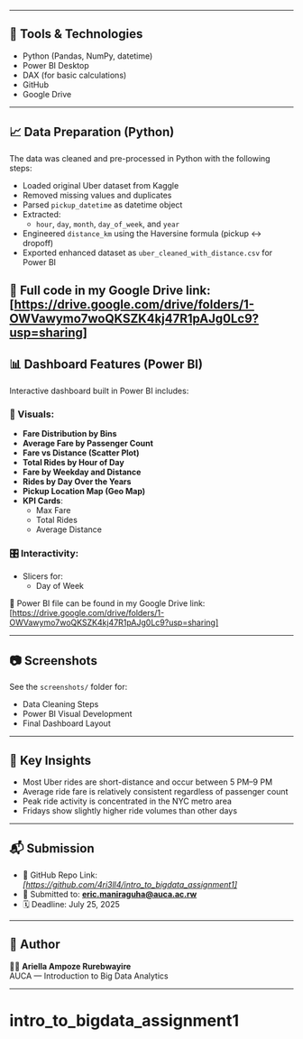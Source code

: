 
---

## 🔧 Tools & Technologies
- Python (Pandas, NumPy, datetime)
- Power BI Desktop
- DAX (for basic calculations)
- GitHub
- Google Drive

---

## 📈 Data Preparation (Python)

The data was cleaned and pre-processed in Python with the following steps:

- Loaded original Uber dataset from Kaggle
- Removed missing values and duplicates
- Parsed `pickup_datetime` as datetime object
- Extracted:
  - `hour`, `day`, `month`, `day_of_week`, and `year`
- Engineered `distance_km` using the Haversine formula (pickup ↔ dropoff)
- Exported enhanced dataset as `uber_cleaned_with_distance.csv` for Power BI

📌 Full code in my Google Drive link: [https://drive.google.com/drive/folders/1-OWVawymo7woQKSZK4kj47R1pAJg0Lc9?usp=sharing]
---

## 📊 Dashboard Features (Power BI)

Interactive dashboard built in Power BI includes:

### 📌 Visuals:
- **Fare Distribution by Bins**
- **Average Fare by Passenger Count**
- **Fare vs Distance (Scatter Plot)**
- **Total Rides by Hour of Day**
- **Fare by Weekday and Distance**
- **Rides by Day Over the Years**
- **Pickup Location Map (Geo Map)**
- **KPI Cards**:
  - Max Fare
  - Total Rides
  - Average Distance

### 🎛️ Interactivity:
- Slicers for:
  - Day of Week


📌 Power BI file can be found in my Google Drive link: [https://drive.google.com/drive/folders/1-OWVawymo7woQKSZK4kj47R1pAJg0Lc9?usp=sharing]


---

## 📷 Screenshots
See the `screenshots/` folder for:
- Data Cleaning Steps
- Power BI Visual Development
- Final Dashboard Layout

---

## 📌 Key Insights

- Most Uber rides are short-distance and occur between 5 PM–9 PM
- Average ride fare is relatively consistent regardless of passenger count
- Peak ride activity is concentrated in the NYC metro area
- Fridays show slightly higher ride volumes than other days

---

## 📬 Submission

- 🔗 GitHub Repo Link: *[https://github.com/4ri3ll4/intro_to_bigdata_assignment1]*
- 📧 Submitted to: **eric.maniraguha@auca.ac.rw**
- 🗓️ Deadline: July 25, 2025

---

## 🧠 Author

👩🏽 **Ariella Ampoze Rurebwayire**    
AUCA — Introduction to Big Data Analytics  


---

# intro_to_bigdata_assignment1
